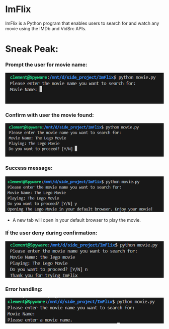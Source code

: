 # ImFlix
ImFlix is a Python program that enables users to search for and watch any movie using the IMDb and VidSrc APIs.

# Sneak Peak:

### Prompt the user for movie name:
![image](https://raw.githubusercontent.com/clementtech/ImFlix/refs/heads/main/assets/prompt_movie_name.png)

### Confirm with user the movie found:
![image](https://raw.githubusercontent.com/clementtech/ImFlix/refs/heads/main/assets/prompt_confirmation.png)

### Success message:
![image](https://raw.githubusercontent.com/clementtech/ImFlix/refs/heads/main/assets/success_message.png)

- A new tab will open in your default browser to play the movie.

### If the user deny during confirmation:
![image](https://raw.githubusercontent.com/clementtech/ImFlix/refs/heads/main/assets/deny_message.png)

### Error handling:
![image](https://raw.githubusercontent.com/clementtech/ImFlix/refs/heads/main/assets/error_handling.png)

